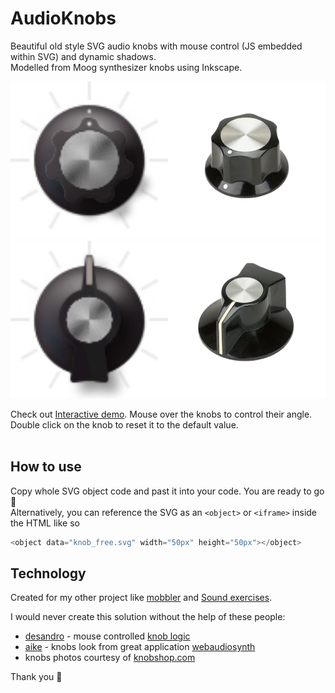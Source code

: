 # AudioKnobs

Beautiful old style SVG audio knobs with mouse control (JS embedded within SVG) and dynamic shadows. <br>
Modelled from Moog synthesizer knobs using Inkscape. 

<img src="knob_free.svg" width="50%"><img src="knob1.png" width="50%" alt="Original moog knoob. Courtesy of knobshop.com">
<img src="knob_limited.svg" width="50%"><img src="knob2.png" width="50%" alt="Original moog knoob. Courtesy of knobshop.com">

Check out [Interactive demo](https://megaemce.github.io/AudioKnobs/). Mouse over the knobs to control their angle. Double click on the knob to reset it to the default value.
<br>
<br>


## How to use
Copy whole SVG object code and past it into your code. You are ready to go 🎉 <br>
Alternatively, you can reference the SVG as an `<object>` or `<iframe>` inside the HTML like so

```javascript
<object data="knob_free.svg" width="50px" height="50px"></object>
```

## Technology

Created for my other project like [mobbler](mobbler.js.org) and [Sound exercises](https://megaemce.github.io/Sound-exercises/).<br>

I would never create this solution without the help of these people:
- [desandro](https://github.com/desandro) - mouse controlled [knob logic](https://github.com/desandro/demo/blob/master/2011/dial-knob.html)<br>
- [aike](https://github.com/aike) - knobs look from great application [webaudiosynth](https://github.com/aike/webaudiosynth)
- knobs photos courtesy of [knobshop.com](https://knobshop.com)

Thank you :wave:
